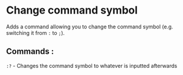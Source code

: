 # Change command symbol
Adds a command allowing you to change the command symbol (e.g. switching it from `:` to `;`).

## Commands : 
`:?` - Changes the command symbol to whatever is inputted afterwards